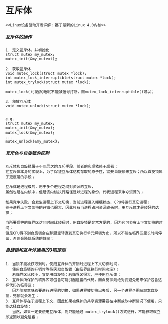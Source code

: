 # 互斥体
    <<Linux设备驱动开发详解：基于最新的Linux 4.0内核>>


##### 互斥体的操作
    1. 定义互斥体，并初始化
    struct mutex my_mutex;
    mutex_init(&my_mutext);

    2. 获取互斥体
    void mutex_lock(struct mutex *lock);
    int mutex_lock_interruptible(struct mutex *lock);
    int mutex_trylock(struct mutex *lock);

    mutex_lock()引起的睡眠不能被信号打断，而mutex_lock_interruptible()可以；

    3. 释放互斥体
    void mutex_unlock(struct mutex *lock);


    e.g.
    struct mutex my_mutex;
    mutex_init(&my_mutex);
    mutex_lock(&my_mutex);
    ...
    mutex_unlock(&my_mutex);


##### 互斥体与自旋锁的区别
    互斥体和自旋锁属于不同层次的互斥手段，前者的实现依赖于后者；
    在互斥体本身的实现上，为了保证互斥体结构存取的原子性，需要自旋锁来互斥；所以自旋锁属于更底层的手段；

    互斥体是进程级的，用于多个进程之间对资源的互斥，
    虽然也是在内核中，但是该内核执行路径是以进程的身份，代表进程来争夺资源的；

    如果竞争失败，会发生进程上下文切换，当前进程进入睡眠状态，CPU将运行其它进程；
    鉴于进程上下文切换的开销也很大，因此只有当进程占用资源较长时，用互斥体才是较好的选择；

    当所要保护的临界区访问时间比较短时，用自旋锁是非常方便的，因为它可节省上下文切换的时间；
    但是CPU得不到自旋锁会在那里空转直到其它执行单元解锁为止，所以不能在临界区里长时间停留，否则会降低系统的效率；


##### 自旋锁和互斥体选用的3项原则
    1. 当锁不能被获取到时，使用互斥体的开销时进程上下文切换时间，
       使用自旋锁的开销时等待获取自旋锁（由临界区执行时间决定）；
       若临界区比较小，宜使用自旋锁；若临界区很大，应使用互斥体；
    2. 互斥体所保护的临界区可包含可能引起阻塞的代码，而自旋锁则绝对要避免用来保护包含这样代码的临界区；
       因为阻塞意味着要进行进程的切换，如果进程被切换出去后，另一个进程企图获取本自旋锁，死锁就会发生；
    3. 互斥体存在于进程上下文，因此如果被保护的共享资源需要在中断或软中断情况下使用，只能选择自旋锁；
       当然，如果一定要使用互斥体，则只能通过 mutex_trylock()方式进行，不能获取就立即返回以避免阻塞；
